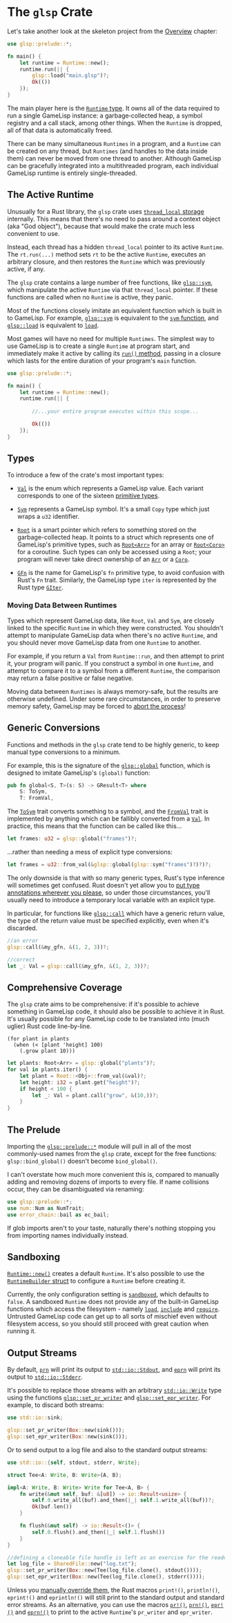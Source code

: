 # The `glsp` Crate

Let's take another look at the skeleton project from the [Overview](overview.md) chapter:

```rust
use glsp::prelude::*;

fn main() {
    let runtime = Runtime::new();
    runtime.run(|| {
        glsp::load("main.glsp")?;
        Ok(())
    });
}
```

The main player here is the [`Runtime` type](https://docs.rs/glsp/*/glsp/struct.Runtime.html). 
It owns all of the data required to run a single GameLisp instance: a garbage&#8209;collected heap, 
a symbol registry and a call stack, among other things. When the `Runtime` is dropped, all of that 
data is automatically freed.

There can be many simultaneous `Runtimes` in a program, and a `Runtime` can be created
on any thread, but `Runtimes` (and handles to the data inside them) can never be moved from one 
thread to another. Although GameLisp can be gracefully integrated into a multithreaded program, 
each individual GameLisp runtime is entirely single-threaded.


## The Active Runtime

Unusually for a Rust library, the `glsp` crate uses [`thread_local` storage][0] internally. 
This means that there's no need to pass around a context object (aka "God object"), because that 
would make the crate much less convenient to use.

[0]: https://doc.rust-lang.org/std/macro.thread_local.html

Instead, each thread has a hidden `thread_local` pointer to its active `Runtime`. The `rt.run(...)`
method sets `rt` to be the active `Runtime`, executes an arbitrary closure, and then restores the 
`Runtime` which was previously active, if any.

The `glsp` crate contains a large number of free functions, like [`glsp::sym`], which 
manipulate the active `Runtime` via that `thread_local` pointer. If these functions are called 
when no `Runtime` is active, they panic.

Most of the functions closely imitate an equivalent function which is built in to GameLisp.
For example, [`glsp::sym`] is equivalent to the [`sym` function](../std/sym), and [`glsp::load`] 
is equivalent to [`load`](../std/load).

[`glsp::sym`]: https://docs.rs/glsp/*/glsp/fn.sym.html
[`glsp::load`]: https://docs.rs/glsp/*/glsp/fn.load.html

Most games will have no need for multiple `Runtimes`. The simplest way to use GameLisp is to 
create a single `Runtime` at program start, and immediately make it active by calling its 
[`run()` method], passing in a closure which lasts for the entire duration of your program's
`main` function.

[`run()` method]: https://docs.rs/glsp/*/glsp/struct.Runtime.html#method.run

```rust
use glsp::prelude::*;

fn main() {
    let runtime = Runtime::new();
    runtime.run(|| {
        
        //...your entire program executes within this scope...

        Ok(())
    });
}
```


## Types

To introduce a few of the crate's most important types:

- [`Val`] is the enum which represents a GameLisp value. Each variant corresponds to 
  one of the sixteen [primitive types](syntax-and-types.md#type-summary).

- [`Sym`] represents a GameLisp symbol. It's a small `Copy` type which just wraps a
  `u32` identifier.

- [`Root`] is a smart pointer which refers to something stored on the garbage-collected 
  heap. It points to a struct which represents one of GameLisp's primitive types, such as 
  [`Root<Arr>`] for an array or [`Root<Coro>`] for a coroutine. Such types can only be accessed
  using a `Root`; your program will never take direct ownership of an [`Arr`] or a [`Coro`].

- [`GFn`] is the name for GameLisp's `fn` primitive type, to avoid confusion with Rust's
  `Fn` trait. Similarly, the GameLisp type `iter` is represented by the Rust type [`GIter`].

[`Val`]: https://docs.rs/glsp/*/glsp/enum.Val.html
[`Sym`]: https://docs.rs/glsp/*/glsp/struct.Sym.html
[`Root`]: https://docs.rs/glsp/*/glsp/struct.Root.html
[`Root<Arr>`]: https://docs.rs/glsp/*/glsp/struct.Arr.html
[`Arr`]: https://docs.rs/glsp/*/glsp/struct.Arr.html
[`Root<Coro>`]: https://docs.rs/glsp/*/glsp/struct.Coro.html
[`Coro`]: https://docs.rs/glsp/*/glsp/struct.Coro.html
[`GFn`]: https://docs.rs/glsp/*/glsp/struct.GFn.html
[`GIter`]: https://docs.rs/glsp/*/glsp/struct.GIter.html

### Moving Data Between Runtimes

Types which represent GameLisp data, like `Root`, `Val` and `Sym`, are closely linked to the
specific `Runtime` in which they were constructed. You shouldn't attempt to manipulate GameLisp 
data when there's no active `Runtime`, and you should never move GameLisp data from one `Runtime` 
to another.

For example, if you return a `Val` from `Runtime::run`, and then attempt to print it, your
program will panic. If you construct a symbol in one `Runtime`, and attempt to compare it
to a symbol from a different `Runtime`, the comparison may return a false positive or false
negative.

Moving data between `Runtimes` is always memory-safe, but the results are otherwise undefined.
Under some rare circumstances, in order to preserve memory safety, GameLisp may be forced to 
[abort the process]!

[abort the process]: https://doc.rust-lang.org/std/process/fn.abort.html


## Generic Conversions

Functions and methods in the `glsp` crate tend to be highly generic, to keep manual type 
conversions to a minimum.

For example, this is the signature of the [`glsp::global`] function, which is designed
to imitate GameLisp's `(global)` function:

[`glsp::global`]: https://docs.rs/glsp/*/glsp/fn.global.html

```rust
pub fn global<S, T>(s: S) -> GResult<T> where
    S: ToSym,
    T: FromVal, 
```

The [`ToSym`] trait converts something to a symbol, and the [`FromVal`] trait is implemented by 
anything which can be fallibly converted from a [`Val`]. In practice, this means that the function 
can be called like this...

[`ToSym`]: https://docs.rs/glsp/*/glsp/trait.ToSym.html
[`FromVal`]: https://docs.rs/glsp/*/glsp/trait.FromVal.html
[`Val`]: https://docs.rs/glsp/*/glsp/enum.Val.html

```rust
let frames: u32 = glsp::global("frames")?;
```

...rather than needing a mess of explicit type conversions:

```rust
let frames = u32::from_val(&glsp::global(glsp::sym("frames")?)?)?;
```

The only downside is that with so many generic types, Rust's type inference will sometimes get 
confused. Rust doesn't yet allow you to [put type annotations wherever you please][1], so under
those circumstances, you'll usually need to introduce a temporary local variable with an
explicit type.

[1]: https://github.com/rust-lang/rfcs/pull/2522

In particular, for functions like [`glsp::call`] which have a generic return value, the type of
the return value must be specified explicitly, even when it's discarded.

[`glsp::call`]: https://docs.rs/glsp/*/glsp/fn.call.html
    
```rust
//an error
glsp::call(&my_gfn, &(1, 2, 3))?;

//correct
let _: Val = glsp::call(&my_gfn, &(1, 2, 3))?;
```


## Comprehensive Coverage

The `glsp` crate aims to be comprehensive: if it's possible to achieve something in GameLisp code,
it should also be possible to achieve it in Rust. It's usually possible for any GameLisp code to be
translated into (much uglier) Rust code line-by-line.
    
    (for plant in plants
      (when (< [plant 'height] 100)
        (.grow plant 10)))

```rust
let plants: Root<Arr> = glsp::global("plants")?;
for val in plants.iter() {
    let plant = Root::<Obj>::from_val(&val)?;
    let height: i32 = plant.get("height")?;
    if height < 100 {
        let _: Val = plant.call("grow", &(10,))?;
    }
}
```


## The Prelude

Importing the [`glsp::prelude::*`] module will pull in all of the most commonly-used names 
from the `glsp` crate, except for the free functions: `glsp::bind_global()` doesn't become 
`bind_global()`. 

[`glsp::prelude::*`]: https://docs.rs/glsp/*/glsp/prelude/index.html

I can't overstate how much more convenient this is, compared to manually adding and removing 
dozens of imports to every file. If name collisions occur, they can be disambiguated via renaming:
    
```rust
use glsp::prelude::*;
use num::Num as NumTrait;
use error_chain::bail as ec_bail;
```

If glob imports aren't to your taste, naturally there's nothing stopping you from importing
names individually instead.


## Sandboxing

[`Runtime::new()`] creates a default `Runtime`. It's also possible to use the 
[`RuntimeBuilder` struct] to configure a `Runtime` before creating it.

[`Runtime::new()`]: https://docs.rs/glsp/*/glsp/struct.Runtime.html#method.new
[`RuntimeBuilder` struct]: https://docs.rs/glsp/*/glsp/struct.RuntimeBuilder.html

Currently, the only configuration setting is [`sandboxed`], which defaults to `false`. A sandboxed
`Runtime` does not provide any of the built-in GameLisp functions which access the filesystem - 
namely [`load`](../std/load), [`include`](../std/include) and [`require`](../std/require). 
Untrusted GameLisp code can get up to all sorts of mischief even without filesystem access, so 
you should still proceed with great caution when running it.

[`sandboxed`]: https://docs.rs/glsp/*/glsp/struct.RuntimeBuilder.html#method.sandboxed


## Output Streams

By default, [`prn`](../std/prn-fn) will print its output to [`std::io::Stdout`], and 
[`eprn`](../std/eprn) will print its output to [`std::io::Stderr`].

It's possible to replace those streams with an arbitrary [`std::io::Write`] type using the 
functions [`glsp::set_pr_writer`] and [`glsp::set_epr_writer`]. For example, to 
discard both streams:

[`std::io::Stdout`]: https://doc.rust-lang.org/std/io/struct.Stdout.html
[`std::io::Stderr`]: https://doc.rust-lang.org/std/io/struct.Stderr.html
[`std::io::Write`]: https://doc.rust-lang.org/std/io/trait.Write.html
[`glsp::set_pr_writer`]: https://docs.rs/glsp/*/glsp/fn.set_pr_writer.html
[`glsp::set_epr_writer`]: https://docs.rs/glsp/*/glsp/fn.set_epr_writer.html

```rust
use std::io::sink;

glsp::set_pr_writer(Box::new(sink()));
glsp::set_epr_writer(Box::new(sink()));
```

Or to send output to a log file and also to the standard output streams:

```rust
use std::io::{self, stdout, stderr, Write};

struct Tee<A: Write, B: Write>(A, B);

impl<A: Write, B: Write> Write for Tee<A, B> {
    fn write(&mut self, buf: &[u8]) -> io::Result<usize> {
        self.0.write_all(buf).and_then(|_| self.1.write_all(buf))?;
        Ok(buf.len())
    }

    fn flush(&mut self) -> io::Result<()> {
        self.0.flush().and_then(|_| self.1.flush())
    }
}

//defining a cloneable file handle is left as an exercise for the reader
let log_file = SharedFile::new("log.txt");
glsp::set_pr_writer(Box::new(Tee(log_file.clone(), stdout())));
glsp::set_epr_writer(Box::new(Tee(log_file.clone(), stderr())));
```

Unless you [manually override them](https://github.com/rust-lang/rust/issues/31343), the Rust 
macros `print!()`, `println!()`, `eprint!()` and `eprintln!()` will still print to the standard
output and standard error streams. As an alternative, you can use the macros [`pr!()`], [`prn!()`],
[`epr!()`] and [`eprn!()`] to print to the active `Runtime`'s `pr_writer` and `epr_writer`.

[`pr!()`]: https://docs.rs/glsp/*/glsp/macro.pr.html
[`prn!()`]: https://docs.rs/glsp/*/glsp/macro.prn.html
[`epr!()`]: https://docs.rs/glsp/*/glsp/macro.epr.html
[`eprn!()`]: https://docs.rs/glsp/*/glsp/macro.eprn.html
